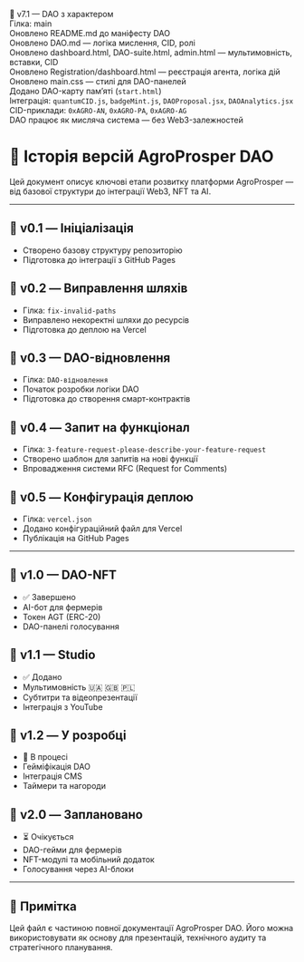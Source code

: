 🔹 v7.1 — DAO з характером  
Гілка: main  
Оновлено README.md до маніфесту DAO  
Оновлено DAO.md — логіка мислення, CID, ролі  
Оновлено dashboard.html, DAO-suite.html, admin.html — мультимовність, вставки, CID  
Оновлено Registration/dashboard.html — реєстрація агента, логіка дій  
Оновлено main.css — стилі для DAO-панелей  
Додано DAO-карту пам’яті (`start.html`)  
Інтеграція: `quantumCID.js`, `badgeMint.js`, `DAOProposal.jsx`, `DAOAnalytics.jsx`  
CID-приклади: `0xAGRO-AN`, `0xAGRO-PA`, `0xAGRO-AG`  
DAO працює як мисляча система — без Web3-залежностей
# 📜 Історія версій AgroProsper DAO

Цей документ описує ключові етапи розвитку платформи AgroProsper — від базової структури до інтеграції Web3, NFT та AI.

---

## 🔹 v0.1 — Ініціалізація
- Створено базову структуру репозиторію
- Підготовка до інтеграції з GitHub Pages

## 🔹 v0.2 — Виправлення шляхів
- Гілка: `fix-invalid-paths`
- Виправлено некоректні шляхи до ресурсів
- Підготовка до деплою на Vercel

## 🔹 v0.3 — DAO-відновлення
- Гілка: `DAO-відновлення`
- Початок розробки логіки DAO
- Підготовка до створення смарт-контрактів

## 🔹 v0.4 — Запит на функціонал
- Гілка: `3-feature-request-please-describe-your-feature-request`
- Створено шаблон для запитів на нові функції
- Впровадження системи RFC (Request for Comments)

## 🔹 v0.5 — Конфігурація деплою
- Гілка: `vercel.json`
- Додано конфігураційний файл для Vercel
- Публікація на GitHub Pages

---

## 🔹 v1.0 — DAO-NFT
- ✅ Завершено
- AI-бот для фермерів
- Токен AGT (ERC-20)
- DAO-панелі голосування

## 🔹 v1.1 — Studio
- ✅ Додано
- Мультимовність 🇺🇦 🇬🇧 🇵🇱
- Субтитри та відеопрезентації
- Інтеграція з YouTube

## 🔹 v1.2 — У розробці
- 🔄 В процесі
- Гейміфікація DAO
- Інтеграція CMS
- Таймери та нагороди

## 🔹 v2.0 — Заплановано
- ⏳ Очікується
- DAO-гейми для фермерів
- NFT-модулі та мобільний додаток
- Голосування через AI-блоки

---

## 📌 Примітка
Цей файл є частиною повної документації AgroProsper DAO. Його можна використовувати як основу для презентацій, технічного аудиту та стратегічного планування.
